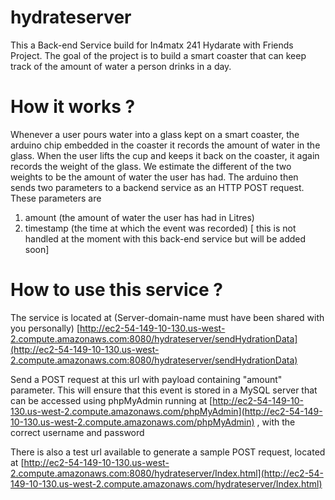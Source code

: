 # hydrateserver

This a Back-end Service build for In4matx 241 Hydarate with Friends Project. The goal of the project is to build a smart coaster that can keep track of the amount of water a person drinks in a day. 

How it works ?
====================

Whenever a user pours water into a glass kept on a smart coaster, the arduino chip embedded in the coaster it records the amount of water in the glass. When the user lifts the cup and keeps it back on the coaster, it again records the weight of the glass. We estimate the different of the two weights to be the amount of water the user has had. The arduino then sends two parameters to a backend service as an HTTP POST request. These parameters are

1. amount (the amount of water the user has had in Litres)
2. timestamp (the time at which the event was recorded) [ this is not handled at the moment with this back-end service but will be added soon] 

How to use this service ?
========================
The service is located at  (Server-domain-name must have been shared with you personally)
[http://ec2-54-149-10-130.us-west-2.compute.amazonaws.com:8080/hydrateserver/sendHydrationData](http://ec2-54-149-10-130.us-west-2.compute.amazonaws.com:8080/hydrateserver/sendHydrationData)

Send a POST request at this url with payload containing "amount" parameter. This will ensure that this event is stored in a MySQL server that can be accessed using phpMyAdmin running at [http://ec2-54-149-10-130.us-west-2.compute.amazonaws.com/phpMyAdmin](http://ec2-54-149-10-130.us-west-2.compute.amazonaws.com/phpMyAdmin) , with the correct username and password

There is also a test url available to generate a sample POST request, located at [http://ec2-54-149-10-130.us-west-2.compute.amazonaws.com:8080/hydrateserver/Index.html](http://ec2-54-149-10-130.us-west-2.compute.amazonaws.com/hydrateserver/Index.html)













